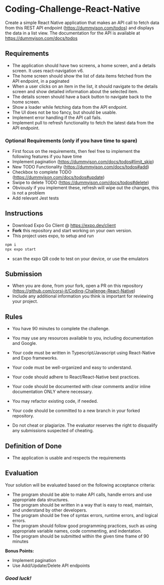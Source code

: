 # Coding-Challenge-React-Native

Create a simple React Native application that makes an API call to fetch data from this REST API endpoint (https://dummyjson.com/todos) and displays the data in a list view.
The documentation for the API is available at https://dummyjson.com/docs/todos

## Requirements

- The application should have two screens, a home screen, and a details screen. It uses react-navigation v6.
- The home screen should show the list of data items fetched from the API endpoint, in a paginated
- When a user clicks on an item in the list, it should navigate to the details screen and show detailed information about the selected item.
- The details screen should have a back button to navigate back to the home screen.
- Show a loader while fetching data from the API endpoint.
- The UI does not be too fancy, but should be usable.
- Implement error handling if the API call fails.
- Implement pull to refresh functionality to fetch the latest data from the API endpoint.

### Optional Requirements (only if you have time to spare)
- First focus on the requirements, then feel free to implement the following features if you have time
- Implement pagination (https://dummyjson.com/docs/todos#limit_skip)
- New TODO Functionality (https://dummyjson.com/docs/todos#add)
- Checkbox to complete TODO (https://dummyjson.com/docs/todos#update)
- Swipe to delete TODO (https://dummyjson.com/docs/todos#delete)
- Obviously if you implement these, refresh will wipe out the changes, this is not a problem
- Add relevant Jest tests

## Instructions
- Download Expo Go Client @ https://expo.dev/client
- **Fork** this repository and start working on your own version.
- This project uses expo, to setup and run
```bash
npm i
npx expo start
```
- scan the expo QR code to test on your device, or use the emulators


## Submission
- When you are done, from your fork, open a PR on this repository (https://github.com/corsi-it/Coding-Challenge-React-Native)
- Include any additional information you think is important for reviewing your project.

## Rules
- You have 90 minutes to complete the challenge.
- You may use any resources available to you, including documentation and Google.
- Your code must be written in Typescript/Javascript using React-Native and Expo frameworks.
- Your code must be well-organized and easy to understand.
- Your code should adhere to React/React-Native best practices.
- Your code should be documented with clear comments and/or inline documentation ONLY where necessary.

- You may refactor existing code, if needed.
- Your code should be committed to a new branch in your forked repository.
- Do not cheat or plagiarize. The evaluator reserves the right to disqualify any submissions suspected of cheating.


## Definition of Done
- The application is usable and respects the requirements

## Evaluation
Your solution will be evaluated based on the following acceptance criteria:

- The program should be able to make API calls, handle errors and use appropriate data structures.
- The program should be written in a way that is easy to read, maintain, and understand by other developers.
- The program should be free of syntax errors, runtime errors, and logical errors.
- The program should follow good programming practices, such as using appropriate variable names, code commenting, and indentation.
- The program should be submitted within the given time frame of 90 minutes

**Bonus Points:**
- Implement pagination
- Use Add/Update/Delete API endpoints


### *Good luck!*



